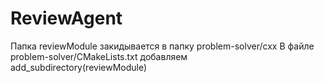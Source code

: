 # ReviewAgent
Папка reviewModule закидывается в папку problem-solver/cxx
В файле problem-solver/CMakeLists.txt добавляем add_subdirectory(reviewModule)
